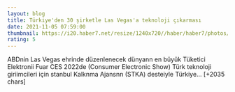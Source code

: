 ```yaml
--- 
layout: blog
title: Türkiye'den 30 şirketle Las Vegas'a teknoloji çıkarması
date: 2021-11-05 07:59:00
thumbnail: https://i20.haber7.net/resize/1240x720//haber/haber7/photos/2021/44/turkiyeden_30_sirketle_las_vegasa_teknoloji_cikarmasi_1636099068_5983.jpg
rating: 5
---
```

ABDnin Las Vegas ehrinde düzenlenecek dünyann en büyük Tüketici Elektronii Fuar CES 2022de (Consumer Electronic Show) Türk teknoloji giriimcileri için stanbul Kalknma Ajansnn (STKA) desteiyle Türkiye… [+2035 chars]